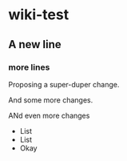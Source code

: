 # wiki-test

## A new line

### more lines
Proposing a super-duper change.

And some more changes.

ANd even more changes

* List
* List
* Okay
